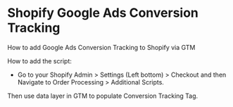 # Shopify Google Ads Conversion Tracking
How to add Google Ads Conversion Tracking to Shopify via GTM

How to add the script: 
- Go to your Shopify Admin > Settings (Left bottom) > Checkout and then Navigate to Order Processing > Additional Scripts.

Then use data layer in GTM to populate Conversion Tracking Tag.
